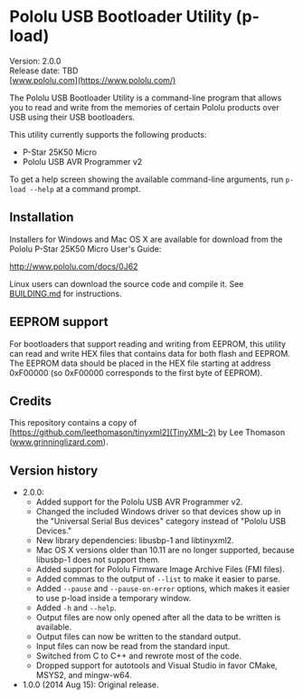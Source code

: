 # Pololu USB Bootloader Utility (p-load)

Version: 2.0.0<br/>
Release date: TBD<br/>
[www.pololu.com](https://www.pololu.com/)

The Pololu USB Bootloader Utility is a command-line program that
allows you to read and write from the memories of certain Pololu
products over USB using their USB bootloaders.

This utility currently supports the following products:

  * P-Star 25K50 Micro
  * Pololu USB AVR Programmer v2

To get a help screen showing the available command-line arguments,
run `p-load --help` at a command prompt.


## Installation

Installers for Windows and Mac OS X are available for download from the Pololu
P-Star 25K50 Micro User's Guide:

  http://www.pololu.com/docs/0J62

Linux users can download the source code and compile it.  See
[BUILDING.md](BUILDING.md) for instructions.

## EEPROM support

For bootloaders that support reading and writing from EEPROM, this utility can
read and write HEX files that contains data for both flash and EEPROM.  The
EEPROM data should be placed in the HEX file starting at address 0xF00000 (so
0xF00000 corresponds to the first byte of EEPROM).

## Credits

This repository contains a copy of [https://github.com/leethomason/tinyxml2](TinyXML-2)
by Lee Thomason (www.grinninglizard.com).

## Version history

* 2.0.0:
    * Added support for the Pololu USB AVR Programmer v2.
    * Changed the included Windows driver so that devices show up in the
      "Universal Serial Bus devices" category instead of "Pololu USB Devices."
    * New library dependencies: libusbp-1 and libtinyxml2.
    * Mac OS X versions older than 10.11 are no longer supported, because
      libusbp-1 does not support them.
    * Added support for Pololu Firmware Image Archive Files (FMI files).
    * Added commas to the output of `--list` to make it easier to parse.
    * Added `--pause` and `--pause-on-error` options, which makes it easier
      to use p-load inside a temporary window.
    * Added `-h` and `--help`.
    * Output files are now only opened after all the data to be written is available.
    * Output files can now be written to the standard output.
    * Input files can now be read from the standard input.
    * Switched from C to C++ and rewrote most of the code.
    * Dropped support for autotools and Visual Studio in favor CMake,
      MSYS2, and mingw-w64.
* 1.0.0 (2014 Aug 15): Original release.
